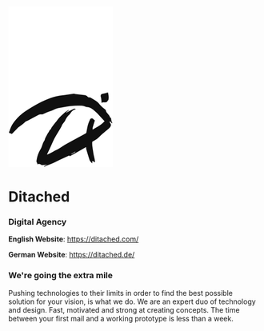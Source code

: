 
![ditached.png](./ditached.png)
# Ditached

### Digital Agency

**English Website**: https://ditached.com/

**German Website**: https://ditached.de/



### 

### We're going the extra mile

Pushing technologies to their limits in order to find the best possible solution for your vision, is what we do. We are an expert duo of technology and design. Fast, motivated and strong at creating concepts. The time between your first mail and a working prototype is less than a week.
